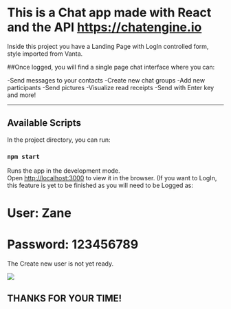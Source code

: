 # This is a Chat app made with React and the API https://chatengine.io 

Inside this project you have a Landing Page with LogIn controlled form, style imported from Vanta.

##Once logged, you will find a single page chat interface where you can:

-Send messages to your contacts
-Create new chat groups
-Add new participants
-Send pictures
-Visualize read receipts
-Send with Enter key and more! 

-----------------------------------------------------------------------------------------------------

## Available Scripts

In the project directory, you can run:

### `npm start`

Runs the app in the development mode.\
Open [http://localhost:3000](http://localhost:3000) to view it in the browser. (If you want to LogIn, this feature is yet to be finished as you will need to be Logged as:

# User: Zane 
# Password: 123456789

The Create new user is not yet ready.

<img src="https://github.com/giancucinotta/chat_app/blob/main/src/components/Chat-App-Google-Chrome-2021-08-0.gif"/> 

## THANKS FOR YOUR TIME! 
